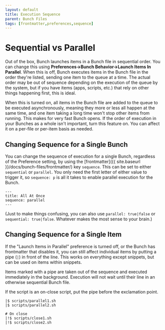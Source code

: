 ```yaml
---
layout: default
title: Execution Sequence
parent: Bunch Files
tags: [frontmatter,preferences,sequence]
---
```

# Sequential vs Parallel

Out of the box, Bunch launches items in a Bunch file in sequential order. You can change this using __Preferences->Bunch Behavior->Launch Items In Parallel__. When this is off, Bunch executes items in the Bunch file in the order they're listed, sending one item to the queue at a time. The actual order may be out of sequence depending on the execution of the queue by the system, but if you have items (apps, scripts, etc.) that rely on other things happening first, this is ideal.

When this is turned on, all items in the Bunch file are added to the queue to be executed asynchronously, meaning they more or less all happen at the same time, and one item taking a long time won't stop other items from running. This makes for very fast Bunch opens. If the order of execution in your Bunches as a whole isn't important, turn this feature on. You can affect it on a per-file or per-item basis as needed.

## Changing Sequence for a Single Bunch

You can change the sequence of execution for a single Bunch, regardless of the Preference setting, by using the [frontmatter]({{ site.baseurl }}/docs/bunch-files/frontmatter/) key `sequence`. This can be set to either `sequential` or `parallel`. You only need the first letter of either value to trigger it, so `sequence: p` is all it takes to enable parallel execution for the Bunch.

```bunch
---
title: All At Once
sequence: parallel
---
```

(Just to make things confusing, you can also use `parallel: true|false` or `sequential: true|false`. Whatever makes the most sense to your brain.)

## Changing Sequence for a Single Item

If the "Launch Items in Parallel" preference is turned off, or the Bunch has frontmatter that disables it, you can still affect individual items by putting a pipe (`|`) in front of the line. This works on everything except snippets, but can be used on items within snippets.

Items marked with a pipe are taken out of the sequence and executed immediately in the background. Execution will not wait until their line in an otherwise sequential Bunch file.

If the script is an on-close script, put the pipe before the exclamation point.

```bunch
|$ scripts/parallel1.sh
|$ scripts/parallel2.sh

# On close
|!$ scripts/close1.sh
|!$ scripts/close2.sh
```
